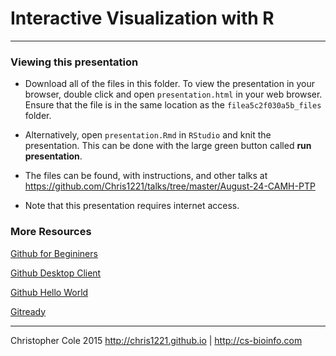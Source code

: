 # Interactive Visualization with R

-------------------------

### Viewing this presentation

- Download all of the files in this folder.  To view the presentation in your browser, double click and open `presentation.html` in your web browser. Ensure that the file is in the same location as the `filea5c2f030a5b_files` folder. 

- Alternatively, open `presentation.Rmd` in `RStudio` and knit the presentation. This can be done with the large green button called **run presentation**. 

- The files can be found, with instructions, and other talks at https://github.com/Chris1221/talks/tree/master/August-24-CAMH-PTP

- Note that this presentation requires internet access. 


### More Resources

[Github for Begininers](http://readwrite.com/2013/09/30/understanding-github-a-journey-for-beginners-part-1)

[Github Desktop Client](https://desktop.github.com/)

[Github Hello World](https://guides.github.com/activities/hello-world/)

[Gitready](http://gitready.com/)

-----------

Christopher Cole 2015
http://chris1221.github.io | http://cs-bioinfo.com

